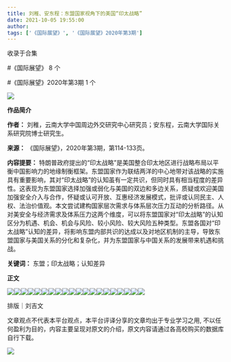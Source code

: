 ```yaml
---
title: 刘稚、安东程：东盟国家视角下的美国“印太战略”
date: 2021-10-05 19:55:00
author: 
tags: ['《国际展望》', '《国际展望》2020年第3期']
---
```



收录于合集

#《国际展望》 8 个

#《国际展望》2020年第3期 1 个

![](/images/472/2.gif)

  

**作品简介**

 **作者：** 刘稚，云南大学中国周边外交研究中心研究员；安东程，云南大学国际关系研究院博士研究生。

 **来源：** 《国际展望》，2020年第3期，第114-133页。

 **内容提要：**
特朗普政府提出的“印太战略”是美国整合印太地区进行战略布局以平衡中国影响力的地缘制衡框架。东盟国家作为联结两洋的中心地带对该战略的实施具有重要影响，其对“印太战略”的认知虽有一定共识，但同时具有相当程度的差异性。这表现为东盟国家选择加强或弱化与美国的双边和多边关系，质疑或欢迎美国加强安全介入与合作，怀疑或认可开放、互惠经济发展模式，批评或认同民主、人权、法治价值观。本文尝试建构国家层次需求与体系层次压力互动的分析路径。从对美安全与经济需求及体系压力这两个维度，可以将东盟国家对“印太战略”的认知区分为机遇、机会、机会与风险、较小风险、较大风险五种类型。东盟各国对“印太战略”认知的差异，将影响东盟内部共识的达成以及对地区机制的主导，导致东盟国家与美国关系的分化和复杂化，并为东盟国家与中国关系的发展带来机遇和挑战。

 **关键词：** 东盟；印太战略；认知差异

  

 **正文**

![](/images/472/3.png)![](/images/472/4.png)![](/images/472/5.png)![](/images/472/6.png)![](/images/472/7.png)![](/images/472/8.png)![](/images/472/9.png)![](/images/472/10.png)![](/images/472/11.png)![](/images/472/12.png)![](/images/472/13.png)![](/images/472/14.png)![](/images/472/15.png)![](/images/472/16.png)![](/images/472/17.png)![](/images/472/18.png)![](/images/472/19.png)![](/images/472/20.png)![](/images/472/21.png)![](/images/472/22.png)

  

排版｜刘吉文

文章观点不代表本平台观点，本平台评译分享的文章均出于专业学习之用, 不以任何盈利为目的，内容主要呈现对原文的介绍，原文内容请通过各高校购买的数据库自行下载。

![](/images/472/23.gif)

